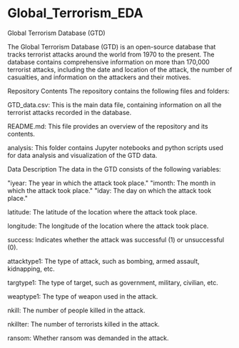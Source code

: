 # Global_Terrorism_EDA

Global Terrorism Database (GTD)

The Global Terrorism Database (GTD) is an open-source database that tracks terrorist attacks around the world from 1970 to the present. The database contains comprehensive information on more than 170,000 terrorist attacks, including the date and location of the attack, the number of casualties, and information on the attackers and their motives.

Repository Contents
The repository contains the following files and folders:

GTD_data.csv: This is the main data file, containing information on all the terrorist attacks recorded in the database.

README.md: This file provides an overview of the repository and its contents.

analysis: This folder contains Jupyter notebooks and python scripts used for data analysis and visualization of the GTD data.

Data Description
The data in the GTD consists of the following variables:

"iyear: The year in which the attack took place."
"imonth: The month in which the attack took place."
"iday: The day on which the attack took place."

latitude: The latitude of the location where the attack took place.

longitude: The longitude of the location where the attack took place.

success: Indicates whether the attack was successful (1) or unsuccessful (0).

attacktype1: The type of attack, such as bombing, armed assault, kidnapping, etc.

targtype1: The type of target, such as government, military, civilian, etc.

weaptype1: The type of weapon used in the attack.

nkill: The number of people killed in the attack.

nkillter: The number of terrorists killed in the attack.

ransom: Whether ransom was demanded in the attack.


